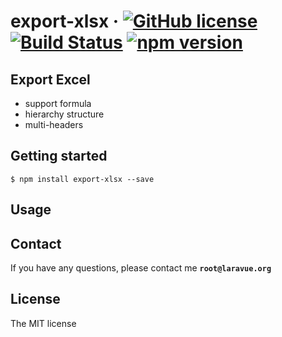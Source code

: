 # export-xlsx &middot; [![GitHub license](https://img.shields.io/badge/license-MIT-blue.svg)](https://github.com/zmecust/export-xlsx/blob/master/LICENCE) [![Build Status](https://travis-ci.org/zmecust/export-xlsx.svg)](https://travis-ci.org/zmecust/export-xlsx) [![npm version](https://badge.fury.io/js/export-xlsx.svg)](https://badge.fury.io/js/export-xlsx)

## Export Excel

- support formula
- hierarchy structure
- multi-headers


## Getting started

    $ npm install export-xlsx --save


## Usage


## Contact

If you have any questions, please contact me **`root@laravue.org`**

## License
The MIT license
